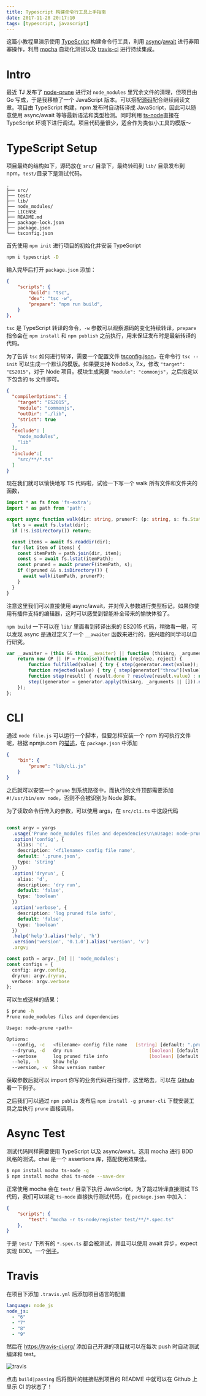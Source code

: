 ```yaml
---
title: Typescript 构建命令行工具上手指南
date: 2017-11-28 20:17:10
tags: [typescript, javascript]
---
```


这篇小教程里演示使用 [TypeScript](https://www.typescriptlang.org/) 构建命令行工具，利用 [async](https://developer.mozilla.org/en-US/docs/Web/JavaScript/Reference/Statements/async_function)/[await](https://developer.mozilla.org/en-US/docs/Web/JavaScript/Reference/Operators/await) 进行非阻塞操作，利用 [mocha](https://mochajs.org/) 自动化测试以及 [travis-ci](https://travis-ci.org/) 进行持续集成。
<!-- more -->

# Intro

最近 TJ 发布了 [node-prune](https://github.com/tj/node-prune) 进行对 `node_modules` 里冗余文件的清理，但项目由 Go 写成，于是我移植了一个 JavaScript 版本。可以搭配[源码](https://github.com/xg-wang/pruner-cli)配合继续阅读文章。项目由 TypeScript 构建，npm 发布时自动转译成 JavaScript，因此可以随意使用 async/await 等等最新语法和类型检测。同时利用 [ts-node](https://github.com/TypeStrong/ts-node)直接在 TypeScript 环境下进行调试。项目代码量很少，适合作为类似小工具的模版～

# TypeScript Setup

项目最终的结构如下，源码放在 `src/` 目录下，最终转码到 `lib/` 目录发布到 npm，`test/`目录下是测试代码。

```plain
.
├── src/
├── test/
├── lib/
├── node_modules/
├── LICENSE
├── README.md
├── package-lock.json
├── package.json
└── tsconfig.json
```

首先使用 `npm init` 进行项目的初始化并安装 TypeScript

```bash
npm i typescript -D
```

输入完毕后打开 `package.json` 添加：

```json
{
    "scripts": {
        "build": "tsc",
        "dev": "tsc -w",
        "prepare": "npm run build",
    }
},
```

`tsc` 是 TypeScript 转译的命令，`-w` 参数可以观察源码的变化持续转译，`prepare` 指令会在 `npm install` 和 `npm publish` 之前执行，用来保证发布时是最新转译的代码。

为了告诉 `tsc` 如何进行转译，需要一个配置文件 [tsconfig.json](https://www.typescriptlang.org/docs/handbook/tsconfig-json.html)，在命令行 `tsc --init` 可以生成一个默认的模版。如果要支持 Node6.x, 7.x，修改 `"target": "ES2015"`，对于 Node 项目。模块生成需要 `"module": "commonjs"`，之后指定以下包含的 ts 文件即可。

```json
{
  "compilerOptions": {
    "target": "ES2015",
    "module": "commonjs",
    "outDir": "./lib",
    "strict": true
  },
  "exclude": [
    "node_modules",
    "lib"
  ],
  "include":[
    "src/**/*.ts"
  ]
}
```

现在我们就可以愉快地写 TS 代码啦，试验一下写一个 walk 所有文件和文件夹的函数，

```ts
import * as fs from 'fs-extra';
import * as path from 'path';

export async function walk(dir: string, prunerF: (p: string, s: fs.Stats) => void): Promise<void> {
  let s = await fs.lstat(dir);
  if (!s.isDirectory()) return;

  const items = await fs.readdir(dir);
  for (let item of items) {
    const itemPath = path.join(dir, item);
    const s = await fs.lstat(itemPath);
    const pruned = await prunerF(itemPath, s);
    if (!pruned && s.isDirectory()) {
      await walk(itemPath, prunerF);
    }
  }
}
```

注意这里我们可以直接使用 async/await，并对传入参数进行类型标记，如果你使用有插件支持的编辑器，这时可以感受到智能补全带来的愉快体验了。

`npm build` 一下可以在 `lib/` 里面看到转译出来的 ES2015 代码，稍微看一眼，可以发现 async 是通过定义了一个 `__awaiter` 函数来进行的，感兴趣的同学可以自行研究。

```js
var __awaiter = (this && this.__awaiter) || function (thisArg, _arguments, P, generator) {
    return new (P || (P = Promise))(function (resolve, reject) {
        function fulfilled(value) { try { step(generator.next(value)); } catch (e) { reject(e); } }
        function rejected(value) { try { step(generator["throw"](value)); } catch (e) { reject(e); } }
        function step(result) { result.done ? resolve(result.value) : new P(function (resolve) { resolve(result.value); }).then(fulfilled, rejected); }
        step((generator = generator.apply(thisArg, _arguments || [])).next());
    });
};
```

# CLI

通过 `node file.js` 可以运行一个脚本，但要怎样安装一个 npm 的可执行文件呢，根据 npmjs.com 的[描述](https://docs.npmjs.com/files/package.json#bin)，在 `package.json` 中添加

```json
{
    "bin": {
        "prune": "lib/cli.js"
    }
}
```

之后就可以安装一个 `prune` 到系统路径中，而执行的文件顶部需要添加 `#!/usr/bin/env node`，否则不会被识别为 Node 脚本。

为了读取命令行传入的参数，可以使用 args，在 `src/cli.ts` 中这段代码

```ts

const argv = yargs
  .usage('Prune node_modules files and dependencies\n\nUsage: node-prune <path>')
  .option('config', {
    alias: 'c',
    description: '<filename> config file name',
    default: '.prune.json',
    type: 'string'
  })
  .option('dryrun', {
    alias: 'd',
    description: 'dry run',
    default: 'false',
    type: 'boolean'
  })
  .option('verbose', {
    description: 'log pruned file info',
    default: 'false',
    type: 'boolean'
  })
  .help('help').alias('help', 'h')
  .version('version', '0.1.0').alias('version', 'v')
  .argv;

const path = argv._[0] || 'node_modules';
const configs = {
  config: argv.config,
  dryrun: argv.dryrun,
  verbose: argv.verbose
};
```

可以生成这样的结果：

```bash
$ prune -h
Prune node_modules files and dependencies

Usage: node-prune <path>

Options:
  --config, -c   <filename> config file name   [string] [default: ".prune.json"]
  --dryrun, -d   dry run                            [boolean] [default: "false"]
  --verbose      log pruned file info               [boolean] [default: "false"]
  --help, -h     Show help                                             [boolean]
  --version, -v  Show version number                                   [boolean]
```

获取参数后就可以 import 你写的业务代码进行操作，这里略去，可以在 [Github](https://github.com/xg-wang/pruner-cli/blob/master/src/Pruner.ts) 看一下例子。

之后我们可以通过 `npm publis` 发布后 `npm install -g pruner-cli` 下载安装工具之后执行 `prune` 直接调用。

# Async Test

测试代码同样需要使用 TypeScript 以及 async/await。选用 mocha 进行 BDD 风格的测试。chai 是一个 assertions 库，搭配使用效果佳。

```bash
$ npm install mocha ts-node -g
$ npm install mocha chai ts-node --save-dev
```

正常使用 mocha 会在 `test/` 目录下执行 JavaScript，为了跳过转译直接测试 TS 代码，我们可以绑定 `ts-node` 直接执行测试代码，在 `package.json` 中加入：

```json
{
    "scripts": {
        "test": "mocha -r ts-node/register test/**/*.spec.ts"
    },
}
```

于是 `test/` 下所有的 `*.spec.ts` 都会被测试，并且可以使用 await 异步，expect 实现 BDD。一个[例子](https://github.com/xg-wang/pruner-cli/blob/master/test/Walker.spec.ts)。

# Travis

在项目下添加 `.travis.yml` 后添加项目语言的配置

```yml
language: node_js
node_js:
  - "6"
  - "7"
  - "8"
  - "9"
```

然后在 https://travis-ci.org/ 添加自己开源的项目就可以在每次 push 时自动测试编译和 test。

![travis](/2017/11/Typescript-构建命令行工具上手指南/travis.png)

点击 `build|passing` 后将图片的链接贴到项目的 README 中就可以在 Github 上显示 CI 的状态了！

